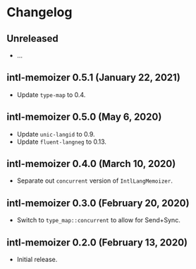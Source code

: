 # Changelog

## Unreleased

  - …

## intl-memoizer 0.5.1 (January 22, 2021)
  - Update `type-map` to 0.4.

## intl-memoizer 0.5.0 (May 6, 2020)
  - Update `unic-langid` to 0.9.
  - Update `fluent-langneg` to 0.13.

## intl-memoizer 0.4.0 (March 10, 2020)
  - Separate out `concurrent` version of `IntlLangMemoizer`.

## intl-memoizer 0.3.0 (February 20, 2020)
  - Switch to `type_map::concurrent` to allow for Send+Sync.

## intl-memoizer 0.2.0 (February 13, 2020)
  - Initial release.
